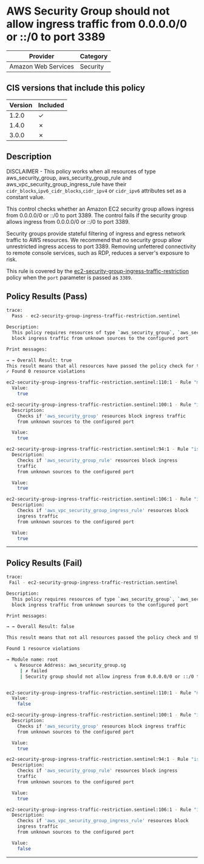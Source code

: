 # AWS Security Group should not allow ingress traffic from 0.0.0.0/0 or ::/0 to port 3389

| Provider            | Category     |
|---------------------|--------------|
| Amazon Web Services | Security     |

## CIS versions that include this policy

| Version | Included |
|---------|----------|
| 1.2.0   | &check;  |
| 1.4.0   | &cross;  |
| 3.0.0   | &cross;  |

## Description

DISCLAIMER - This policy works when all resources of type aws_security_group, aws_security_group_rule and aws_vpc_security_group_ingress_rule 
have their `cidr_blocks`,`ipv6_cidr_blocks`,`cidr_ipv4` or `cidr_ipv6`  attributes set as a constant value.

This control checks whether an Amazon EC2 security group allows ingress from 0.0.0.0/0 or ::/0 to port 3389. The control fails if the security group allows ingress from 0.0.0.0/0 or ::/0 to port 3389.

Security groups provide stateful filtering of ingress and egress network traffic to AWS resources. We recommend that no security group allow unrestricted ingress access to port 3389. Removing unfettered connectivity to remote console services, such as RDP, reduces a server's exposure to risk.

This rule is covered by the [ec2-security-group-ingress-traffic-restriction](https://github.com/hashicorp/policy-library-CIS-Policy-Set-for-AWS-Terraform/blob/main/policies/ec2/ec2-security-group-ingress-traffic-restriction-port.sentinel) policy when the `port` parameter is passed as `3389`.

## Policy Results (Pass)
```bash
trace:
  Pass - ec2-security-group-ingress-traffic-restriction.sentinel

Description:
  This policy requires resources of type `aws_security_group`, `aws_security_group_rule` and `aws_vpc_security_group_ingress_rule`
  block ingress traffic from unknown sources to the configured port

Print messages:

→ → Overall Result: true
This result means that all resources have passed the policy check for the policy enforce-security-group-ingress-traffic-restriction-port-3389.
✓ Found 0 resource violations

ec2-security-group-ingress-traffic-restriction.sentinel:110:1 - Rule "main"
  Value:
    true

ec2-security-group-ingress-traffic-restriction.sentinel:100:1 - Rule "is_aws_security_group_compliant"
  Description:
    Checks if 'aws_security_group' resources block ingress traffic
    from unknown sources to the configured port

  Value:
    true

ec2-security-group-ingress-traffic-restriction.sentinel:94:1 - Rule "is_aws_security_group_rule_compliant"
  Description:
    Checks if 'aws_security_group_rule' resources block ingress
    traffic
    from unknown sources to the configured port

  Value:
    true

ec2-security-group-ingress-traffic-restriction.sentinel:106:1 - Rule "is_aws_vpc_security_group_ingress_rule_compliant"
  Description:
    Checks if 'aws_vpc_security_group_ingress_rule' resources block
    ingress traffic
    from unknown sources to the configured port

  Value:
    true
```

---

## Policy Results (Fail)
```bash
trace:
 Fail - ec2-security-group-ingress-traffic-restriction.sentinel

Description:
  This policy requires resources of type `aws_security_group`, `aws_security_group_rule` and `aws_vpc_security_group_ingress_rule`
  block ingress traffic from unknown sources to the configured port

Print messages:

→ → Overall Result: false

This result means that not all resources passed the policy check and the protected behavior is not allowed for the policy enforce-security-group-ingress-traffic-restriction-port-3389.

Found 1 resource violations

→ Module name: root
   ↳ Resource Address: aws_security_group.sg
     | ✗ failed
     | Security group should not allow ingress from 0.0.0.0/0 or ::/0 to port 3389. Refer to https://docs.aws.amazon.com/securityhub/latest/userguide/ec2-controls.html#ec2-14 for more details.


ec2-security-group-ingress-traffic-restriction.sentinel:110:1 - Rule "main"
  Value:
    false

ec2-security-group-ingress-traffic-restriction.sentinel:100:1 - Rule "is_aws_security_group_compliant"
  Description:
    Checks if 'aws_security_group' resources block ingress traffic
    from unknown sources to the configured port

  Value:
    true

ec2-security-group-ingress-traffic-restriction.sentinel:94:1 - Rule "is_aws_security_group_rule_compliant"
  Description:
    Checks if 'aws_security_group_rule' resources block ingress
    traffic
    from unknown sources to the configured port

  Value:
    true

ec2-security-group-ingress-traffic-restriction.sentinel:106:1 - Rule "is_aws_vpc_security_group_ingress_rule_compliant"
  Description:
    Checks if 'aws_vpc_security_group_ingress_rule' resources block
    ingress traffic
    from unknown sources to the configured port

  Value:
    false
```

---